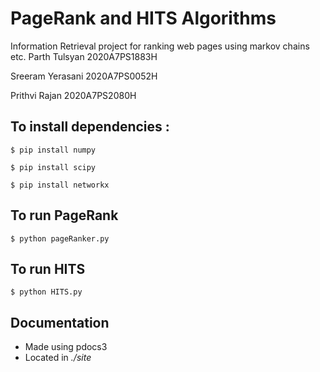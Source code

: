 # PageRank and HITS Algorithms

Information Retrieval project for ranking web pages using markov chains etc.
Parth Tulsyan 2020A7PS1883H

Sreeram Yerasani 2020A7PS0052H

Prithvi Rajan 2020A7PS2080H

## To install dependencies :

`$ pip install numpy`

`$ pip install scipy`

`$ pip install networkx`

## To run PageRank

`$ python pageRanker.py`

## To run HITS

`$ python HITS.py`

## Documentation

- Made using pdocs3
- Located in _./site_
